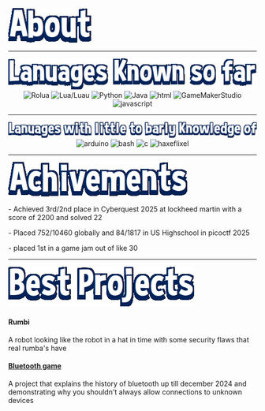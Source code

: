 <img src="/Images/About.png">


---
<img src="/Images/LanSofar.png">
<div style="text-align: center;align-items: center;margin: 10;align="center"">
  <img src="https://skillicons.dev/icons?i=robloxstudio" alt="Rolua">
  <img src="https://skillicons.dev/icons?i=lua" alt="Lua/Luau">
  <img src="https://skillicons.dev/icons?i=python" alt="Python">
  <img src="https://skillicons.dev/icons?i=java" alt="Java">
  <img src="https://skillicons.dev/icons?i=html" alt="html">
  <img src="https://skillicons.dev/icons?i=gamemakerstudio" alt="GameMakerStudio">
  <img src="https://skillicons.dev/icons?i=javascript" alt="javascript">
</div>

---
<img src="/Images/LittleKno.png">
<div style="text-align: center;align-items: center;margin: 10;align="center"">
  <img src="https://skillicons.dev/icons?i=arduino" alt="arduino">
  <img src="https://skillicons.dev/icons?i=bash" alt="bash">
  <img src="https://skillicons.dev/icons?i=c" alt="c">
  <img src="https://skillicons.dev/icons?i=haxeflixel" alt="haxeflixel">
</div>

---
<img src="/Images/Achive.png">
<p>- Achieved 3rd/2nd place in Cyberquest 2025 at lockheed martin with a score of 2200 and solved 22</p>
<p>- Placed 752/10460 globally and 84/1817 in US Highschool in picoctf 2025</p>
<p>- placed 1st in a game jam out of like 30</p>


---
<img src="/Images/Projec.png">
<h4>Rumbi</h4><p>A robot looking like the robot in a hat in time with some security flaws that real rumba's have</p>
<h4><u>Bluetooth game</u></h4><p>A project that explains the history of bluetooth up till december 2024 and demonstrating why you shouldn't always allow connections to unknown devices</p>
